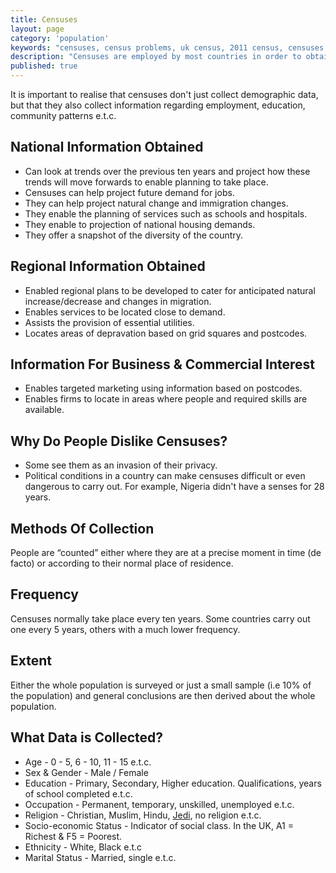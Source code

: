 ```yaml
---
title: Censuses
layout: page
category: 'population'
keywords: "censuses, census problems, uk census, 2011 census, censuses in geography, measuring populations"
description: "Censuses are employed by most countries in order to obtain information regarding the country's population and hence help improve the sustainability of the country."
published: true
---
```


It is important to realise that censuses don't just collect demographic data, but that they also collect information regarding employment, education, community patterns e.t.c.

## National Information Obtained

- Can look at trends over the previous ten years and project how these trends will move forwards to enable planning to take place. 
- Censuses can help project future demand for jobs. 
- They can help project natural change and immigration changes. 
- They enable the planning of services such as schools and hospitals. 
- They enable to projection of national housing demands. 
- They offer a snapshot of the diversity of the country. 

## Regional Information Obtained

- Enabled regional plans to be developed to cater for anticipated natural increase/decrease and changes in migration. 
- Enables services to be located close to demand.
- Assists the provision of essential utilities. 
- Locates areas of depravation based on grid squares and postcodes. 

## Information For Business & Commercial Interest

- Enables targeted marketing using information based on postcodes. 
- Enables firms to locate in areas where people and required skills are available. 

## Why Do People Dislike Censuses? 

- Some see them as an invasion of their privacy. 
- Political conditions in a country can make censuses difficult or even dangerous to carry out. For example, Nigeria didn't have a senses for 28 years. 

## Methods Of Collection

People are “counted” either where they are at a precise moment in time (de facto) or according to their normal place of residence. 

## Frequency

Censuses normally take place every ten years. Some countries carry out one every 5 years, others with a much lower frequency. 

## Extent

Either the whole population is surveyed or just a small sample (i.e 10% of the population) and general conclusions are then derived about the whole population. 

## What Data is Collected? 

- Age - 0 - 5, 6 - 10, 11 - 15 e.t.c.
- Sex & Gender - Male / Female
- Education - Primary, Secondary, Higher education. Qualifications, years of school completed e.t.c.
- Occupation - Permanent, temporary, unskilled, unemployed e.t.c.
- Religion - Christian, Muslim, Hindu, [Jedi](http://en.wikipedia.org/wiki/Jedi_census_phenomenon), no religion e.t.c. 
- Socio-economic Status - Indicator of social class. In the UK, A1 = Richest & F5 = Poorest.
- Ethnicity - White, Black e.t.c
- Marital Status - Married, single e.t.c.
